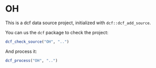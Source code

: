 # OH

This is a dcf data source project, initialized with `dcf::dcf_add_source`.

You can us the `dcf` package to check the project:

```R
dcf_check_source("OH", "..")
```

And process it:

```R
dcf_process("OH", "..")
```
